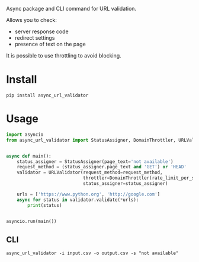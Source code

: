 Async package and CLI command for URL validation.

Allows you to check:
* server response code
* redirect settings
* presence of text on the page

It is possible to use throttling to avoid blocking.

# Install
```pip install async_url_validator```

# Usage

```python
import asyncio
from async_url_validator import StatusAssigner, DomainThrottler, URLValidator


async def main():
    status_assigner = StatusAssigner(page_text='not available')
    request_method = (status_assigner.page_text and 'GET') or 'HEAD'
    validator = URLValidator(request_method=request_method,
                             throttler=DomainThrottler(rate_limit_per_sec=10),
                             status_assigner=status_assigner)

    urls = ['https://www.python.org', 'http://google.com']
    async for status in validator.validate(*urls):
        print(status)


asyncio.run(main())
```


## CLI
```async_url_validator -i input.csv -o output.csv -s "not available"```